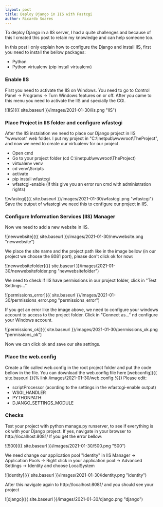 ```yaml
---
layout: post
title: Deploy Django in IIS with Fastcgi
author: Ricardo Soares
---
```


To deploy Django in a IIS server, I had a quite challenges and because of this I created this post to retain my knowledge and can help someone too.



In this post I only explain how to configure the Django and install IIS, first you need to install the bellow packages:
- Python
- Python virtualenv (pip install virtualenv)

### Enable IIS
First you need to activate the IIS on Windows. You need to go to Control Panel -> Programs -> Turn Windows features on or off. After you came to this menu you need to activate the IIS and specially the CGI.

![IIS]({{ site.baseurl }}/images/2021-01-30/iis.png "IIS")

### Place Project in IIS folder and configure wfastcgi
After the IIS instalation we need to place our Django project in IIS "wwwroot" web folder. I put my project in "C:\inetpub\wwwroot\TheProject", and now we need to create our virtualenv for our project.
- Open cmd
- Go to your project folder (cd C:\inetpub\wwwroot\TheProject)
- virtualenv venv
- cd venv\Scripts
- activate
- pip install wfastcgi
- wfastcgi-enable (if this give you an error run cmd with administration rights)

![wfastcgi]({{ site.baseurl }}/images/2021-01-30/wfastcgi.png "wfastcgi")
Save the output of wfastcgi we need this to configure our project in IIS.


### Configure Information Services (IIS) Manager
Now we need to add a new website in IIS.

![newwebsite]({{ site.baseurl }}/images/2021-01-30/newwebsite.png "newwebsite")

We place the site name and the project path like in the image bellow (in our project we choose the 8081 port), please don't click ok for now:

![newwebsitefolder]({{ site.baseurl }}/images/2021-01-30/newwebsitefolder.png "newwebsitefolder")

We need to check if IIS have permissions in our project folder, click in "Test Settings..."

![permissions_error]({{ site.baseurl }}/images/2021-01-30/permissions_error.png "permissions_error") 

If you get an error like the image above, we need to configure your windows account to access to the project folder. Click in "Connect as..." nd configure your Windows account.

![permissions_ok]({{ site.baseurl }}/images/2021-01-30/permissions_ok.png "permissions_ok") 

Now we can click ok and save our site settings.

### Place the web.config
Create a file called web.config in the root project folder and put the code bellow in the file.
You can download the web.config file here [webconfig]({{ site.baseurl }}{% link /images/2021-01-30/web.config %})
Please edit:
- scriptProcessor (acording to the settings in the wfastcgi-enable output)
- WSGI_HANDLER
- PYTHONPATH
- DJANGO_SETTINGS_MODULE

### Checks
Test your project with python manage.py runserver, to see if everything is ok with your Django project. If yes, navigate in your browser to http://localhost:8081/ 
If you get the error bellow:

![500]({{ site.baseurl }}/images/2021-01-30/500.png "500") 

We need change our application pool "Identity" in IIS Manager -> Application Pools -> Right click in your application pool -> Advanced Settings -> Identity  and choose LocalSystem

![identity]({{ site.baseurl }}/images/2021-01-30/identity.png "identity") 

After this navigate again to http://localhost:8081/ and you should see your project

![django]({{ site.baseurl }}/images/2021-01-30/django.png "django") 